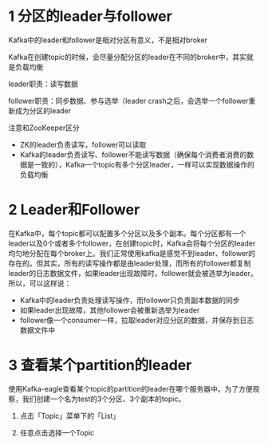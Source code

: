 # 1 分区的leader与follower

Kafka中的leader和follower是相对分区有意义，不是相对broker

Kafka在创建topic的时候，会尽量分配分区的leader在不同的broker中，其实就是负载均衡

leader职责：读写数据

follower职责：同步数据、参与选举（leader crash之后，会选举一个follower重新成为分区的leader

注意和ZooKeeper区分
- ZK的leader负责读写，follower可以读取
- Kafka的leader负责读写、follower不能读写数据（确保每个消费者消费的数据是一致的），Kafka一个topic有多个分区leader，一样可以实现数据操作的负载均衡

# 2 Leader和Follower
在Kafka中，每个topic都可以配置多个分区以及多个副本。每个分区都有一个leader以及0个或者多个follower，在创建topic时，Kafka会将每个分区的leader均匀地分配在每个broker上。我们正常使用kafka是感觉不到leader、follower的存在的。但其实，所有的读写操作都是由leader处理，而所有的follower都复制leader的日志数据文件，如果leader出现故障时，follower就会被选举为leader。所以，可以这样说：
- Kafka中的leader负责处理读写操作，而follower只负责副本数据的同步
- 如果leader出现故障，其他follower会被重新选举为leader
- follower像一个consumer一样，拉取leader对应分区的数据，并保存到日志数据文件中

# 3 查看某个partition的leader
使用Kafka-eagle查看某个topic的partition的leader在哪个服务器中。为了方便观察，我们创建一个名为test的3个分区、3个副本的topic。

1. 点击「Topic」菜单下的「List」

2. 任意点击选择一个Topic


